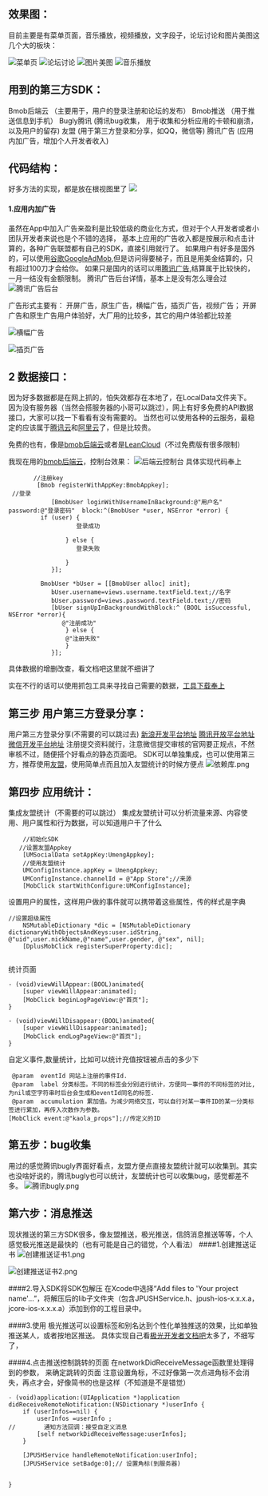 ## 效果图：
目前主要是有菜单页面，音乐播放，视频播放，文字段子，论坛讨论和图片美图这几个大的板块：

![菜单页](https://upload-images.jianshu.io/upload_images/3323633-8239e256adf56f51.png?imageMogr2/auto-orient/strip%7CimageView2/2/w/600)
![论坛讨论](https://upload-images.jianshu.io/upload_images/3323633-f73207beb911171f.png?imageMogr2/auto-orient/strip%7CimageView2/2/w/600)
![图片美图](https://upload-images.jianshu.io/upload_images/3323633-130980a888e87783.png?imageMogr2/auto-orient/strip%7CimageView2/2/w/600)
![音乐播放](https://upload-images.jianshu.io/upload_images/3323633-80cc322add9fc0c5.png?imageMogr2/auto-orient/strip%7CimageView2/2/w/600)
## 用到的第三方SDK：
Bmob后端云       （主要用于，用户的登录注册和论坛的发布）
Bmob推送         （用于推送信息到手机）
Bugly腾讯         (腾讯bug收集， 用于收集和分析应用的卡顿和崩溃，以及用户的留存)
友盟              (用于第三方登录和分享，如QQ，微信等)
腾讯广告           (应用内加广告，增加个人开发者收入)


## 代码结构：
好多方法的实现，都是放在根视图里了
![](https://upload-images.jianshu.io/upload_images/3323633-e0768bf22ed2d983.png?imageMogr2/auto-orient/strip%7CimageView2/2/w/600)

#### 1.应用内加广告
虽然在App中加入广告来盈利是比较低级的商业化方式，但对于个人开发者或者小团队开发者来说也是个不错的选择，
基本上应用的广告收入都是按展示和点击计算的，各种广告联盟都有自己的SDK，直接引用就行了。
如果用户有好多是国外的，可以使用[谷歌GoogleAdMob](https://apps.admob.com/),但是访问得要梯子，而且是用美金结算的，只有超过100刀才会给你。
如果只是国内的话可以用[腾讯广告](https://e.qq.com/ads/400/?from=02_PINZHUANpcssBbt),结算属于比较快的，一月一结没有金额限制。
腾讯广告后台详情，基本上是没有怎么理会过
![腾讯广告后台](https://upload-images.jianshu.io/upload_images/3323633-37a80a65c00e1858.png?imageMogr2/auto-orient/strip%7CimageView2/2/w/600)

广告形式主要有：
开屏广告，原生广告，横幅广告，插页广告，视频广告；
开屏广告和原生广告用户体验好，大厂用的比较多，其它的用户体验都比较差

![横幅广告](https://upload-images.jianshu.io/upload_images/3323633-bd6c4e06b6ea8856.png?imageMogr2/auto-orient/strip%7CimageView2/2/w/600)

![插页广告](https://upload-images.jianshu.io/upload_images/3323633-eb69d0b81d2e24f4.png?imageMogr2/auto-orient/strip%7CimageView2/2/w/600)

## 2 数据接口：
因为好多数据都是在网上抓的，怕失效都存在本地了，在LocalData文件夹下。
因为没有服务器（当然会搭服务器的小哥可以跳过），网上有好多免费的API数据接口，大家可以找一下看看有没有需要的。
当然也可以使用各种的云服务，最稳定的应该属于[腾讯云](https://cloud.tencent.com/)和[阿里云](https://www.aliyun.com/)了，但是比较贵。

免费的也有，像是[bmob后端云](http://www.bmob.cn/)或者是[LeanCloud](https://leancloud.cn/)（不过免费版有很多限制）

我现在用的[bmob后端云](http://www.bmob.cn/)，控制台效果：
![后端云控制台](https://upload-images.jianshu.io/upload_images/3323633-43e7efc5993eede3.png?imageMogr2/auto-orient/strip%7CimageView2/2/w/600)
具体实现代码奉上
```
       //注册key
        [Bmob registerWithAppKey:BmobAppkey];
 //登录
            [BmobUser loginWithUsernameInBackground:@"用户名" password:@"登录密码"  block:^(BmobUser *user, NSError *error) {
         if (user) {
                   登录成功
                    
                } else {
                   登录失败
                  
                }
            }];

```
```
         BmobUser *bUser = [[BmobUser alloc] init];
            bUser.username=views.username.textField.text;//名字
            bUser.password=views.password.textField.text;//密码
            [bUser signUpInBackgroundWithBlock:^ (BOOL isSuccessful, NSError *error){
               @"注册成功"
                } else {
                @"注册失败"
                }
            }];

```
具体数据的增删改查，看文档吧这里就不细讲了

实在不行的话可以使用抓包工具来寻找自己需要的数据，[工具下载奉上](https://pan.baidu.com/s/1pL97kKV)

## 第三步 用户第三方登录分享：
用户第三方登录分享(不需要的可以跳过去)
 [新浪开发平台地址](http://open.weibo.com/index.php)
[腾讯开放平台地址](http://open.qq.com/)
[微信开发平台地址](https://open.weixin.qq.com/cgi-bin/applist?t=manage/list&lang=zh_CN&token=5746e9ad32edacb33fed1070fdd0623ca2fbd6d4)
注册提交资料就行，注意微信提交审核的官网要正规点，不然审核不过，随便搭个好看点的静态页面吧。
SDK可以单独集成，也可以使用第三方，推荐使用[友盟](http://www.umeng.com/)，使用简单点而且加入友盟统计的时候方便点
![依赖库.png](http://upload-images.jianshu.io/upload_images/3323633-9864aeae164b78b5.png?imageMogr2/auto-orient/strip%7CimageView2/2/w/600)

## 第四步 应用统计：
集成友盟统计（不需要的可以跳过）
集成友盟统计可以分析流量来源、内容使用、用户属性和行为数据，可以知道用户干了什么

```
    //初始化SDK
   //设置友盟Appkey
    [UMSocialData setAppKey:UmengAppkey];
    //使用友盟统计
    UMConfigInstance.appKey = UmengAppkey;
    UMConfigInstance.channelId = @"App Store";//来源
    [MobClick startWithConfigure:UMConfigInstance];

```
设置用户的属性，这样用户做的事件就可以携带着这些属性，传的样式是字典
```
//设置超级属性
    NSMutableDictionary *dic = [NSMutableDictionary dictionaryWithObjectsAndKeys:user.idString, @"uid",user.nickName,@"name",user.gender, @"sex", nil];
    [DplusMobClick registerSuperProperty:dic];
    
```
统计页面
```
- (void)viewWillAppear:(BOOL)animated{
    [super viewWillAppear:animated];
    [MobClick beginLogPageView:@"首页"];
}

- (void)viewWillDisappear:(BOOL)animated{
    [super viewWillDisappear:animated];
    [MobClick endLogPageView:@"首页"];
}

```
自定义事件,数量统计，比如可以统计充值按钮被点击的多少下
```
 @param  eventId 网站上注册的事件Id.
 @param  label 分类标签。不同的标签会分别进行统计，方便同一事件的不同标签的对比,为nil或空字符串时后台会生成和eventId同名的标签.
 @param  accumulation 累加值。为减少网络交互，可以自行对某一事件ID的某一分类标签进行累加，再传入次数作为参数。
[MobClick event:@"kaola_props"];//传定义的ID

```
## 第五步：bug收集
用过的感觉腾讯bugly界面好看点，友盟方便点直接友盟统计就可以收集到。其实也没啥好说的，腾讯bugly也可以统计，友盟统计也可以收集bug，感觉都差不多。
![腾讯bugly.png](http://upload-images.jianshu.io/upload_images/3323633-65ce6e61bc8d899a.png?imageMogr2/auto-orient/strip%7CimageView2/2/w/600)

## 第六步：消息推送
现状推送的第三方SDK很多，像友盟推送，极光推送，信鸽消息推送等等，个人感觉极光推送是最快的（也有可能是自己的错觉，个人看法）
####1.创建推送证书
![创建推送证书1.png](http://upload-images.jianshu.io/upload_images/3323633-ad51b2926ae02b58.png?imageMogr2/auto-orient/strip%7CimageView2/2/w/600)

![创建推送证书2.png](http://upload-images.jianshu.io/upload_images/3323633-c5045cf6048ba19e.png?imageMogr2/auto-orient/strip%7CimageView2/2/w/600)

####2.导入SDK将SDK包解压
在Xcode中选择“Add files to 'Your project name'...”，将解压后的lib子文件夹（包含JPUSHService.h、jpush-ios-x.x.x.a，jcore-ios-x.x.x.a）添加到你的工程目录中。

 ####3.使用
极光推送可以设置标签和别名达到个性化单独推送的效果，比如单独推送某人，或者按地区推送。 具体实现自己看[极光开发者文档吧](https://docs.jiguang.cn/jpush/client/iOS/ios_api/)太多了，不细写了，

####4.点击推送控制跳转的页面
在networkDidReceiveMessage函数里处理得到的参数，
来确定跳转的页面
注意设置角标，不过好像第一次点进角标不会消失，再点才会，好像简书的也是这样（不知道是不是错觉）
```
- (void)application:(UIApplication *)application
didReceiveRemoteNotification:(NSDictionary *)userInfo {
    if (userInfos==nil) {
        userInfos =userInfo ;
//        通知方法回调：接受自定义消息 
        [self networkDidReceiveMessage:userInfos];
    }
    
    [JPUSHService handleRemoteNotification:userInfo];
    [JPUSHService setBadge:0];// 设置角标(到服务器)
   
    
}


```

